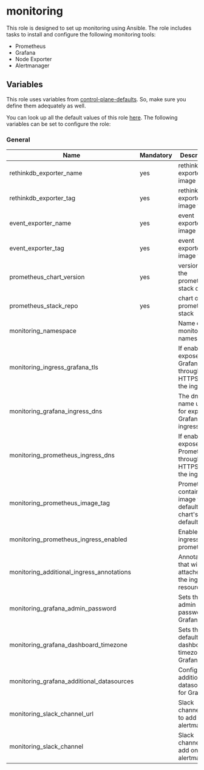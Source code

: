 # monitoring

This role is designed to set up monitoring using Ansible.
The role includes tasks to install and configure the following monitoring tools:

- Prometheus
- Grafana
- Node Exporter
- Alertmanager

## Variables

This role uses variables from [control-plane-defaults](/control-plane). So, make sure you define them adequately as well.

You can look up all the default values of this role [here](defaults/main/main.yaml).
The following variables can be set to configure the role:

### General

| Name                                      | Mandatory | Description                                                 |
| ----------------------------------------- | --------- | ----------------------------------------------------------- |
| rethinkdb_exporter_name                   | yes       | rethinkdb exporter image name                               |
| rethinkdb_exporter_tag                    | yes       | rethinkdb exporter image tag                                |
| event_exporter_name                       | yes       | event exporter image name                                   |
| event_exporter_tag                        | yes       | event exporter image tag                                    |
| prometheus_chart_version                  | yes       | version of the prometheus stack chart                       |
| prometheus_stack_repo                     | yes       | chart of the prometheus stack                               |
| monitoring_namespace                      |           | Name of the monitoring namespace                            |
| monitoring_ingress_grafana_tls            |           | If enabled, exposes Grafana through HTTPS on the ingress    |
| monitoring_grafana_ingress_dns            |           | The dns name used for exposing Grafana via ingress          |
| monitoring_prometheus_ingress_dns         |           | If enabled, exposes Prometheus through HTTPS on the ingress |
| monitoring_prometheus_image_tag           |           | Prometheus container image tag, defaults to chart's default |
| monitoring_prometheus_ingress_enabled     |           | Enables ingress for prometheus                              |
| monitoring_additional_ingress_annotations |           | Annotations that will be attached to the ingress resource   |
| monitoring_grafana_admin_password         |           | Sets the admin password for Grafana                         |
| monitoring_grafana_dashboard_timezone     |           | Sets the default's dashboard timezone for Grafana           |
| monitoring_grafana_additional_datasources |           | Configures additional datasources for Grafana               |
| monitoring_slack_channel_url              |           | Slack channel url to add on alertmanager                    |
| monitoring_slack_channel                  |           | Slack channel to add on alertmanager                        |
